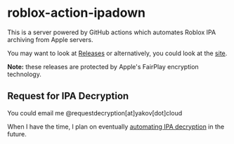 # roblox-action-ipadown

This is a server powered by GitHub actions which automates Roblox IPA archiving from Apple servers.


You may want to look at [Releases](https://github.com/Yakov5776/roblox-action-ipadown/releases) or alternatively, you could look at the [site](https://Yakov5776.github.io/roblox-action-ipadown/).


**Note:** these releases are protected by Apple's FairPlay encryption technology.

## Request for IPA Decryption

You could email me @requestdecryption[at]yakov[dot]cloud

When I have the time, I plan on eventually [automating IPA decryption](https://github.com/Yakov5776/expressjs-IPA-decryptor/) in the future.